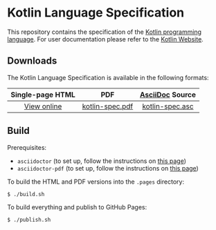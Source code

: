 # Kotlin Language Specification

This repository contains the specification of the [Kotlin programming language](https://kotlinlang.org).
For user documentation please refer to the [Kotlin Website](https://kotlinlang.org).

## Downloads

The Kotlin Language Specification is available in the following formats:  

Single-page HTML | PDF | [AsciiDoc](http://www.methods.co.nz/asciidoc/) Source |
:----:|:----:|:----:
[View online](http://jetbrains.github.io/kotlin-spec/) | [kotlin-spec.pdf](kotlin-spec.pdf) | [kotlin-spec.asc](kotlin.asc)

## Build

Prerequisites:
* `asciidoctor` (to set up, follow the instructions on [this page](http://asciidoctor.org/docs/install-toolchain/))
* `asciidoctor-pdf` (to set up, follow the instructions on [this page](http://asciidoctor.org/docs/convert-asciidoc-to-pdf/#install-the-published-gem)) 

To build the HTML and PDF versions into the `.pages` directory: 

``` bash
$ ./build.sh
```

To build everything and publish to GitHub Pages:

``` bash
$ ./publish.sh
```